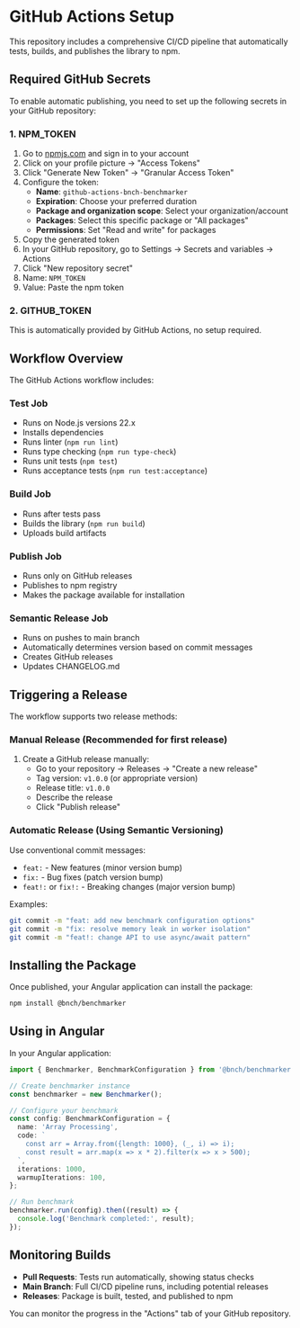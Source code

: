 # GitHub Actions Setup

This repository includes a comprehensive CI/CD pipeline that automatically tests, builds, and publishes the library to npm.

## Required GitHub Secrets

To enable automatic publishing, you need to set up the following secrets in your GitHub repository:

### 1. NPM_TOKEN

1. Go to [npmjs.com](https://www.npmjs.com/) and sign in to your account
2. Click on your profile picture → "Access Tokens"
3. Click "Generate New Token" → "Granular Access Token"
4. Configure the token:
   - **Name**: `github-actions-bnch-benchmarker`
   - **Expiration**: Choose your preferred duration
   - **Package and organization scope**: Select your organization/account
   - **Packages**: Select this specific package or "All packages"
   - **Permissions**: Set "Read and write" for packages
5. Copy the generated token
6. In your GitHub repository, go to Settings → Secrets and variables → Actions
7. Click "New repository secret"
8. Name: `NPM_TOKEN`
9. Value: Paste the npm token

### 2. GITHUB_TOKEN

This is automatically provided by GitHub Actions, no setup required.

## Workflow Overview

The GitHub Actions workflow includes:

### **Test Job**

- Runs on Node.js versions 22.x
- Installs dependencies
- Runs linter (`npm run lint`)
- Runs type checking (`npm run type-check`)
- Runs unit tests (`npm test`)
- Runs acceptance tests (`npm run test:acceptance`)

### **Build Job**

- Runs after tests pass
- Builds the library (`npm run build`)
- Uploads build artifacts

### **Publish Job**

- Runs only on GitHub releases
- Publishes to npm registry
- Makes the package available for installation

### **Semantic Release Job**

- Runs on pushes to main branch
- Automatically determines version based on commit messages
- Creates GitHub releases
- Updates CHANGELOG.md

## Triggering a Release

The workflow supports two release methods:

### Manual Release (Recommended for first release)

1. Create a GitHub release manually:
   - Go to your repository → Releases → "Create a new release"
   - Tag version: `v1.0.0` (or appropriate version)
   - Release title: `v1.0.0`
   - Describe the release
   - Click "Publish release"

### Automatic Release (Using Semantic Versioning)

Use conventional commit messages:

- `feat:` - New features (minor version bump)
- `fix:` - Bug fixes (patch version bump)
- `feat!:` or `fix!:` - Breaking changes (major version bump)

Examples:

```bash
git commit -m "feat: add new benchmark configuration options"
git commit -m "fix: resolve memory leak in worker isolation"
git commit -m "feat!: change API to use async/await pattern"
```

## Installing the Package

Once published, your Angular application can install the package:

```bash
npm install @bnch/benchmarker
```

## Using in Angular

In your Angular application:

```typescript
import { Benchmarker, BenchmarkConfiguration } from '@bnch/benchmarker';

// Create benchmarker instance
const benchmarker = new Benchmarker();

// Configure your benchmark
const config: BenchmarkConfiguration = {
  name: 'Array Processing',
  code: `
    const arr = Array.from({length: 1000}, (_, i) => i);
    const result = arr.map(x => x * 2).filter(x => x > 500);
  `,
  iterations: 1000,
  warmupIterations: 100,
};

// Run benchmark
benchmarker.run(config).then((result) => {
  console.log('Benchmark completed:', result);
});
```

## Monitoring Builds

- **Pull Requests**: Tests run automatically, showing status checks
- **Main Branch**: Full CI/CD pipeline runs, including potential releases
- **Releases**: Package is built, tested, and published to npm

You can monitor the progress in the "Actions" tab of your GitHub repository.
